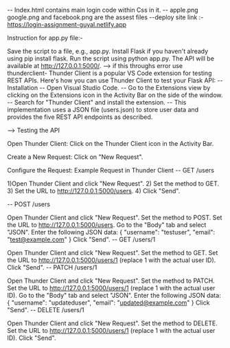 -- Index.html contains main login code within Css in it.
-- apple.png google.png and facebook.png are the assest files
--deploy site link :- https://login-assignment-guyal.netlify.app

Instruction for app.py file:-

Save the script to a file, e.g., app.py.
Install Flask if you haven't already using pip install flask.
Run the script using python app.py.
The API will be available at http://127.0.0.1:5000/. --> if this throughs error use thunderclient-
Thunder Client is a popular VS Code extension for testing REST APIs. Here's how you can use Thunder Client to test your Flask API: -- Installation -- Open Visual Studio Code. -- Go to the Extensions view by clicking on the Extensions icon in the Activity Bar on the side of the window. -- Search for "Thunder Client" and install the extension. -- This implementation uses a JSON file (users.json) to store user data and provides the five REST API endpoints as described.

--> Testing the API

Open Thunder Client: Click on the Thunder Client icon in the Activity Bar.

Create a New Request: Click on "New Request".

Configure the Request: Example Request in Thunder Client -- GET /users

1)Open Thunder Client and click "New Request". 2) Set the method to GET. 3) Set the URL to http://127.0.0.1:5000/users. 4) Click "Send".

-- POST /users

Open Thunder Client and click "New Request".
Set the method to POST.
Set the URL to http://127.0.0.1:5000/users.
Go to the "Body" tab and select "JSON".
Enter the following JSON data: { "username": "testuser", "email": "test@example.com" }
Click "Send".
-- GET /users/1

Open Thunder Client and click "New Request".
Set the method to GET.
Set the URL to http://127.0.0.1:5000/users/1 (replace 1 with the actual user ID).
Click "Send".
-- PATCH /users/1

Open Thunder Client and click "New Request".
Set the method to PATCH.
Set the URL to http://127.0.0.1:5000/users/1 (replace 1 with the actual user ID).
Go to the "Body" tab and select "JSON".
Enter the following JSON data: { "username": "updateduser", "email": "updated@example.com" }
Click "Send".
-- DELETE /users/1

Open Thunder Client and click "New Request".
Set the method to DELETE.
Set the URL to http://127.0.0.1:5000/users/1 (replace 1 with the actual user ID).
Click "Send".

